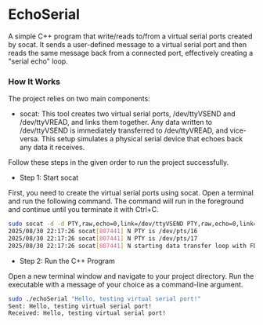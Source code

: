 # EchoSerial

A simple C++ program that write/reads to/from a virtual serial ports created by socat. It sends a user-defined message to a virtual serial port and then reads the same message back from a connected port, effectively creating a "serial echo" loop.



### How It Works

The project relies on two main components:

* socat: This tool creates two virtual serial ports, /dev/ttyVSEND and /dev/ttyVREAD, and links them together. Any data written to /dev/ttyVSEND is immediately transferred to /dev/ttyVREAD, and vice-versa. This setup simulates a physical serial device that echoes back any data it receives.


Follow these steps in the given order to run the project successfully.
- Step 1: Start socat

First, you need to create the virtual serial ports using socat. Open a terminal and run the following command. The command will run in the foreground and continue until you terminate it with Ctrl+C.
```bash
sudo socat -d -d PTY,raw,echo=0,link=/dev/ttyVSEND PTY,raw,echo=0,link=/dev/ttyVREAD
2025/08/30 22:17:26 socat[807441] N PTY is /dev/pts/16
2025/08/30 22:17:26 socat[807441] N PTY is /dev/pts/17
2025/08/30 22:17:26 socat[807441] N starting data transfer loop with FDs [5,5] and [7,7]
```
- Step 2: Run the C++ Program

Open a new terminal window and navigate to your project directory. Run the executable with a message of your choice as a command-line argument.
```bash
sudo ./echoSerial "Hello, testing virtual serial port!"
Sent: Hello, testing virtual serial port!
Received: Hello, testing virtual serial port!
```

